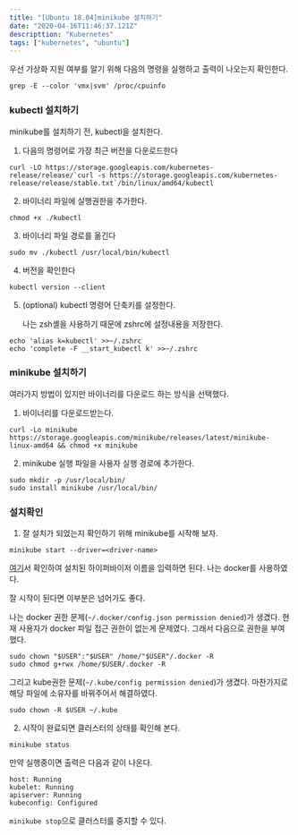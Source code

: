 ```yaml
---
title: "[Ubuntu 18.04]minikube 설치하기"
date: "2020-04-16T11:46:37.121Z"
descripttion: "Kubernetes"
tags: ["kubernetes", "ubuntu"]
---
```


우선 가상화 지원 여부를 알기 위해 다음의 명령을 실행하고 출력이 나오는지 확인한다.

```
grep -E --color 'vmx|svm' /proc/cpuinfo
```



### kubectl 설치하기

minikube를 설치하기 전, kubectl을 설치한다.

1. 다음의 명령어로 가장 최근 버전을 다운로드한다

```
curl -LO https://storage.googleapis.com/kubernetes-release/release/`curl -s https://storage.googleapis.com/kubernetes-release/release/stable.txt`/bin/linux/amd64/kubectl
```

2. 바이너리 파일에 실행권한을 추가한다.

```
chmod +x ./kubectl
```

3. 바이너리 파일 경로를 옮긴다

```
sudo mv ./kubectl /usr/local/bin/kubectl
```

4. 버전을 확인한다

```
kubectl version --client
```

5. (optional) kubectl 명령어 단축키를 설정한다.

   나는 zsh셸을 사용하기 때문에 zshrc에 설정내용을 저장한다.

```
echo 'alias k=kubectl' >>~/.zshrc
echo 'complete -F __start_kubectl k' >>~/.zshrc
```



### minikube 설치하기

여러가지 방법이 있지만 바이너리를 다운로드 하는 방식을 선택했다.

1. 바이너리를 다운로드받는다.

```
curl -Lo minikube https://storage.googleapis.com/minikube/releases/latest/minikube-linux-amd64 && chmod +x minikube
```

2. minikube 실행 파일을 사용자 실행 경로에 추가한다.

```
sudo mkdir -p /usr/local/bin/
sudo install minikube /usr/local/bin/
```



### 설치확인

1. 잘 설치가 되었는지 확인하기 위해 minikube를 시작해 보자.

```
minikube start --driver=<driver-name>
```

[여기](https://kubernetes.io/docs/setup/learning-environment/minikube/#specifying-the-vm-driver)서 확인하여 설치된 하이퍼바이저 이름을 입력하면 된다. 나는 docker를 사용하였다.



잘 시작이 된다면 이부분은 넘어가도 좋다.

나는 docker 권한 문제(```~/.docker/config.json permission denied```)가 생겼다. 현재 사용자가 docker 파일 접근 권한이 없는게 문제였다. 그래서 다음으로 권한을 부여했다.

```
sudo chown "$USER":"$USER" /home/"$USER"/.docker -R
sudo chmod g+rwx /home/$USER/.docker -R
```

그리고 kube권한 문제(```~/.kube/config permission denied```)가 생겼다. 마찬가지로 해당 파일에 소유자를 바꿔주어서 해결하였다.

```
sudo chown -R $USER ~/.kube
```



2. 시작이 완료되면 클러스터의 상태를 확인해 본다.

```
minikube status
```

만약 실행중이면 출력은 다음과 같이 나온다.

```
host: Running
kubelet: Running
apiserver: Running
kubeconfig: Configured
```

```minikube stop```으로 클러스터를 중지할 수 있다.

